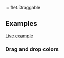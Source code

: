 ::: flet.Draggable

## Examples

[Live example](https://flet-controls-gallery.fly.dev/utility/draggable)

### Drag and drop colors

```python

```

